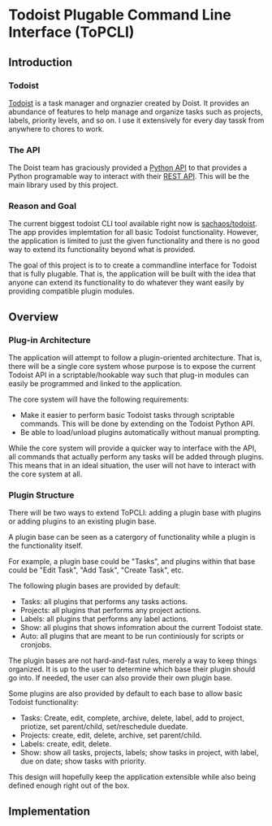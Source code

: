 # Todoist Plugable Command Line Interface (ToPCLI)

## Introduction

### Todoist
[Todoist](https://todoist.com/) is a task manager and orgnazier created by
Doist. It provides an abundance of features to help manage and organize tasks
such as projects, labels, priority levels, and so on. I use it extensively for
every day tassk from anywhere to chores to work.

### The API

The Doist team has graciously provided a [Python
API](https://github.com/doist/todoist-python) to that provides a Python
programable way to interact with their [REST
API](https://developer.todoist.com/sync/v8/#summary-of-contents). This will be
the main library used by this project.

### Reason and Goal

The current biggest todoist CLI tool available right now is
[sachaos/todoist](https://github.com/sachaos/todoist). The app provides
implemtation for all basic Todoist functionality. However, the application is
limited to just the given functionality and there is no good way to extend its
functionality beyond what is provided.

The goal of this project is to to create a commandline interface for Todoist
that is fully plugable. That is, the application will be built with the idea
that anyone can extend its functionality to do whatever they want easily by
providing compatible plugin modules.

## Overview

### Plug-in Architecture

The application will attempt to follow a plugin-oriented architecture. That is,
there will be a single core system whose purpose is to expose the current
Todoist API in a scriptable/hookable way such that plug-in modules can easily
be programmed and linked to the application.

The core system will have the following requirements:
- Make it easier to perform basic Todoist tasks through scriptable commands.
  This will be done by extending on the Todoist Python API.
- Be able to load/unload plugins automatically without manual prompting.

While the core system will provide a quicker way to interface with the API, all
commands that actually perform any tasks will be added through plugins. This
means that in an ideal situation, the user will not have to interact with the
core system at all.

### Plugin Structure

There will be two ways to extend ToPCLI: adding a plugin base with plugins or
adding plugins to an existing plugin base.

A plugin base can be seen as a catergory of functionality while a plugin is the
functionality itself.

For example, a plugin base could be "Tasks", and plugins within that base could
be "Edit Task", "Add Task", "Create Task", etc.

The following plugin bases are provided by default:
- Tasks: all plugins that performs any tasks actions.
- Projects: all plugins that performs any project actions.
- Labels: all plugins that performs any label actions.
- Show: all plugins that shows infomration about the current Todoist state.
- Auto: all plugins that are meant to be run continiously for scripts or
  cronjobs.

The plugin bases are not hard-and-fast rules, merely a way to keep things
organized. It is up to the user to determine which base their plugin should go
into. If needed, the user can also provide their own plugin base.

Some plugins are also provided by default to each base to allow basic Todoist
functionality:
- Tasks: Create, edit, complete, archive, delete, label, add to project,
  priotize, set parent/child, set/reschedule duedate.
- Projects: create, edit, delete, archive, set parent/child.
- Labels: create, edit, delete.
- Show: show all tasks, projects, labels; show tasks in project, with label,
  due on date; show tasks with priority.

This design will hopefully keep the application extensible while also being
defined enough right out of the box.

## Implementation
